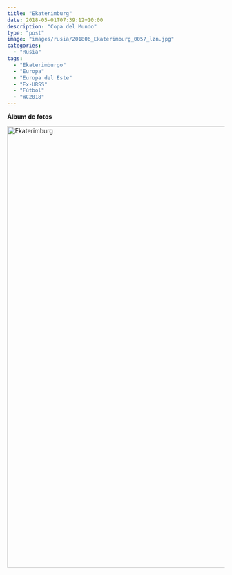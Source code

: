 ```yaml
---
title: "Ekaterimburg"
date: 2018-05-01T07:39:12+10:00
description: "Copa del Mundo"
type: "post"
image: "images/rusia/201806_Ekaterimburg_0057_lzn.jpg"
categories: 
  - "Rusia"
tags:
  - "Ekaterimburgo"
  - "Europa"
  - "Europa del Este"
  - "Ex-URSS"
  - "Fútbol"
  - "WC2018"
---
```


**Álbum de fotos**

<a data-flickr-embed="true" data-header="true" data-footer="true"  href="https://www.flickr.com/photos/161428820@N02/albums/72157705403922074" title="Ekaterimburg"><img src="https://farm8.staticflickr.com/7809/31664480727_d7991379c2_o.jpg" width="683" height="1024" alt="Ekaterimburg"></a><script async src="//embedr.flickr.com/assets/client-code.js" charset="utf-8"></script>